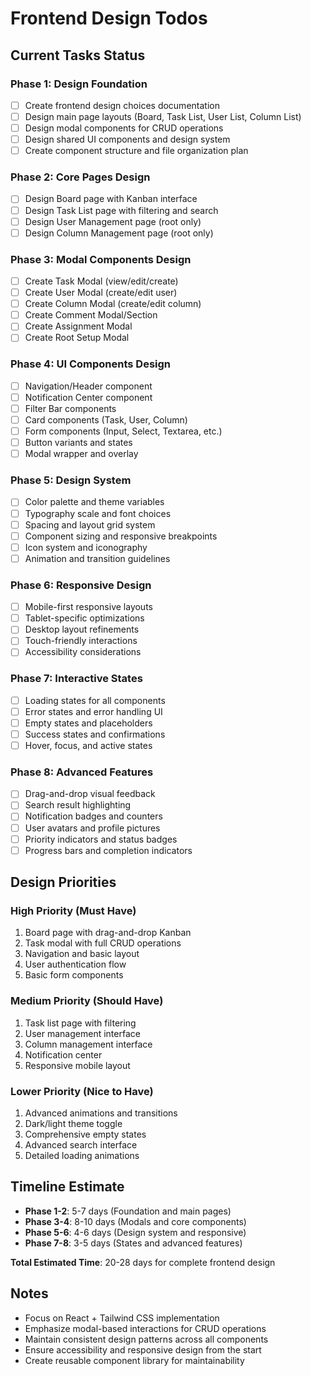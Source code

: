 # Frontend Design Todos

## Current Tasks Status

### Phase 1: Design Foundation
- [ ] Create frontend design choices documentation
- [ ] Design main page layouts (Board, Task List, User List, Column List)  
- [ ] Design modal components for CRUD operations
- [ ] Design shared UI components and design system
- [ ] Create component structure and file organization plan

### Phase 2: Core Pages Design
- [ ] Design Board page with Kanban interface
- [ ] Design Task List page with filtering and search
- [ ] Design User Management page (root only)
- [ ] Design Column Management page (root only)

### Phase 3: Modal Components Design
- [ ] Create Task Modal (view/edit/create)
- [ ] Create User Modal (create/edit user)
- [ ] Create Column Modal (create/edit column)
- [ ] Create Comment Modal/Section
- [ ] Create Assignment Modal
- [ ] Create Root Setup Modal

### Phase 4: UI Components Design
- [ ] Navigation/Header component
- [ ] Notification Center component
- [ ] Filter Bar components
- [ ] Card components (Task, User, Column)
- [ ] Form components (Input, Select, Textarea, etc.)
- [ ] Button variants and states
- [ ] Modal wrapper and overlay

### Phase 5: Design System
- [ ] Color palette and theme variables
- [ ] Typography scale and font choices
- [ ] Spacing and layout grid system
- [ ] Component sizing and responsive breakpoints
- [ ] Icon system and iconography
- [ ] Animation and transition guidelines

### Phase 6: Responsive Design
- [ ] Mobile-first responsive layouts
- [ ] Tablet-specific optimizations
- [ ] Desktop layout refinements
- [ ] Touch-friendly interactions
- [ ] Accessibility considerations

### Phase 7: Interactive States
- [ ] Loading states for all components
- [ ] Error states and error handling UI
- [ ] Empty states and placeholders
- [ ] Success states and confirmations
- [ ] Hover, focus, and active states

### Phase 8: Advanced Features
- [ ] Drag-and-drop visual feedback
- [ ] Search result highlighting
- [ ] Notification badges and counters
- [ ] User avatars and profile pictures
- [ ] Priority indicators and status badges
- [ ] Progress bars and completion indicators

## Design Priorities

### High Priority (Must Have)
1. Board page with drag-and-drop Kanban
2. Task modal with full CRUD operations
3. Navigation and basic layout
4. User authentication flow
5. Basic form components

### Medium Priority (Should Have)
1. Task list page with filtering
2. User management interface
3. Column management interface
4. Notification center
5. Responsive mobile layout

### Lower Priority (Nice to Have)  
1. Advanced animations and transitions
2. Dark/light theme toggle
3. Comprehensive empty states
4. Advanced search interface
5. Detailed loading animations

## Timeline Estimate
- **Phase 1-2**: 5-7 days (Foundation and main pages)
- **Phase 3-4**: 8-10 days (Modals and core components)
- **Phase 5-6**: 4-6 days (Design system and responsive)
- **Phase 7-8**: 3-5 days (States and advanced features)

**Total Estimated Time**: 20-28 days for complete frontend design

## Notes
- Focus on React + Tailwind CSS implementation
- Emphasize modal-based interactions for CRUD operations
- Maintain consistent design patterns across all components
- Ensure accessibility and responsive design from the start
- Create reusable component library for maintainability